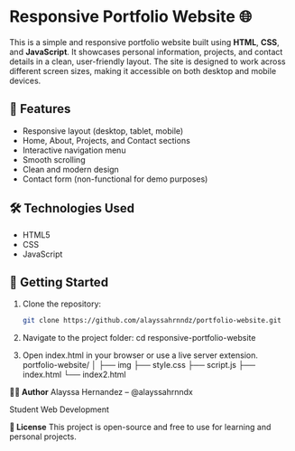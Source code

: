 # Responsive Portfolio Website 🌐

This is a simple and responsive portfolio website built using **HTML**, **CSS**, and **JavaScript**. It showcases personal information, projects, and contact details in a clean, user-friendly layout. The site is designed to work across different screen sizes, making it accessible on both desktop and mobile devices.

## 📁 Features

- Responsive layout (desktop, tablet, mobile)
- Home, About, Projects, and Contact sections
- Interactive navigation menu
- Smooth scrolling
- Clean and modern design
- Contact form (non-functional for demo purposes)

## 🛠️ Technologies Used

- HTML5
- CSS
- JavaScript 

## 🚀 Getting Started

1. Clone the repository:
   ```bash
   git clone https://github.com/alayssahrnndz/portfolio-website.git

2. Navigate to the project folder:
  cd responsive-portfolio-website

3. Open index.html in your browser or use a live server extension.
     portfolio-website/
      │
      ├── img
      ├── style.css
      ├── script.js
      ├── index.html
      └── index2.html

**🧑‍🎓 Author**
Alayssa Hernandez – @alayssahrnndx

Student Web Development 

**📄 License**
This project is open-source and free to use for learning and personal projects.
   
